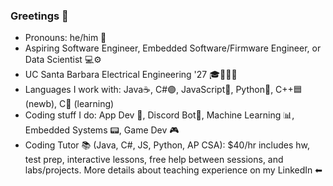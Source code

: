 ### Greetings 👋

- Pronouns: he/him 👦
- Aspiring Software Engineer, Embedded Software/Firmware Engineer, or Data Scientist 💻⚙
- UC Santa Barbara Electrical Engineering '27 🎓🔋🔌💡
- Languages I work with: Java☕, C#🟣, JavaScript🧾, Python🐍, C++🟦 (newb), C🔵 (learning)
- Coding stuff I do: App Dev 📱, Discord Bot🤖, Machine Learning 📊, Embedded Systems 📟, Game Dev 🎮
- Coding Tutor 📚 (Java, C#, JS, Python, AP CSA): $40/hr includes hw, test prep, interactive lessons, free help between sessions, and labs/projects. More details about teaching experience on my LinkedIn ⬅
